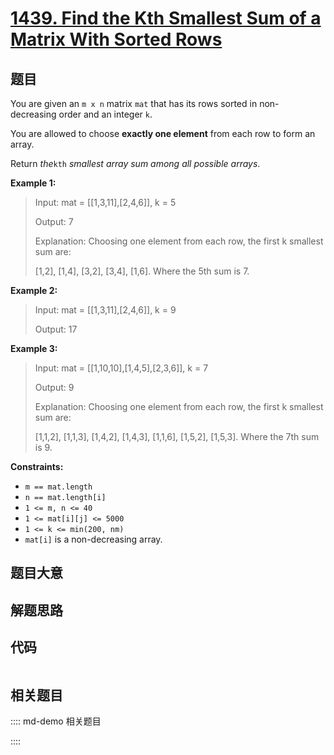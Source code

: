 # [1439. Find the Kth Smallest Sum of a Matrix With Sorted Rows](https://leetcode.com/problems/find-the-kth-smallest-sum-of-a-matrix-with-sorted-rows/)

## 题目

You are given an `m x n` matrix `mat` that has its rows sorted in non-
decreasing order and an integer `k`.

You are allowed to choose **exactly one element** from each row to form an
array.

Return _the_`kth` _smallest array sum among all possible arrays_.



**Example 1:**

> Input: mat = [[1,3,11],[2,4,6]], k = 5
> 
> Output: 7
> 
> Explanation: Choosing one element from each row, the first k smallest sum are:
> 
> [1,2], [1,4], [3,2], [3,4], [1,6]. Where the 5th sum is 7.

**Example 2:**

> Input: mat = [[1,3,11],[2,4,6]], k = 9
> 
> Output: 17

**Example 3:**

> Input: mat = [[1,10,10],[1,4,5],[2,3,6]], k = 7
> 
> Output: 9
> 
> Explanation: Choosing one element from each row, the first k smallest sum are:
> 
> [1,1,2], [1,1,3], [1,4,2], [1,4,3], [1,1,6], [1,5,2], [1,5,3]. Where the 7th sum is 9.  

**Constraints:**

  * `m == mat.length`
  * `n == mat.length[i]`
  * `1 <= m, n <= 40`
  * `1 <= mat[i][j] <= 5000`
  * `1 <= k <= min(200, nm)`
  * `mat[i]` is a non-decreasing array.


## 题目大意

## 解题思路

## 代码

```javascript

```

## 相关题目

:::: md-demo 相关题目

::::
